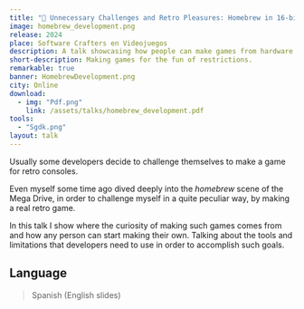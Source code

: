 ```yaml
---
title: "💪 Unnecessary Challenges and Retro Pleasures: Homebrew in 16-bits"
image: homebrew_development.png
release: 2024
place: Software Crafters en Videojuegos
description: A talk showcasing how people can make games from hardware restrictions from my experience on working with the Sega Mega Drive.
short-description: Making games for the fun of restrictions.
remarkable: true
banner: HomebrewDevelopment.png
city: Online
download:
  - img: "Pdf.png"
    link: /assets/talks/homebrew_development.pdf
tools:
  - "Sgdk.png"
layout: talk
---
```


Usually some developers decide to challenge themselves to make a game for retro consoles.

Even myself some time ago dived deeply into the *homebrew* scene of the Mega Drive, in order to challenge myself in a quite peculiar way, by making a real retro game.

In this talk I show where the curiosity of making such games comes from and how any person can start making their own. Talking about the tools and limitations that developers need to use in order to accomplish such goals.

## Language

> Spanish (English slides)
